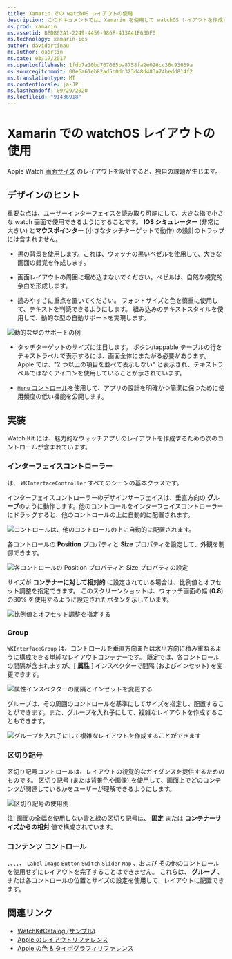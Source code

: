```yaml
---
title: Xamarin での watchOS レイアウトの使用
description: このドキュメントでは、Xamarin を使用して watchOS レイアウトを作成する方法について説明します。 インターフェイスコントローラー、グループ、区切り記号、およびコンテンツコントロールについて説明します。
ms.prod: xamarin
ms.assetid: BEDB62A1-2249-4459-986F-413A41E63DF0
ms.technology: xamarin-ios
author: davidortinau
ms.author: daortin
ms.date: 03/17/2017
ms.openlocfilehash: 1fdb7a10bd767085ba8758fa2e026cc36c93639a
ms.sourcegitcommit: 00e6a61eb82ad5b0dd323d48d483a74bedd814f2
ms.translationtype: MT
ms.contentlocale: ja-JP
ms.lasthandoff: 09/29/2020
ms.locfileid: "91436918"
---
```

# <a name="working-with-watchos-layout-in-xamarin"></a>Xamarin での watchOS レイアウトの使用

Apple Watch [画面サイズ](~/ios/watchos/app-fundamentals/screen-sizes.md) のレイアウトを設計すると、独自の課題が生じます。

## <a name="design-tips"></a>デザインのヒント

重要な点は、ユーザーインターフェイスを読み取り可能にして、大きな指で小さな watch 画面で使用できるようにすることです。 **IOS シミュレーター** (非常に大きい) と**マウスポインター** (小さなタッチターゲットで動作) の設計のトラップには含まれません。

- 黒の背景を使用します。これは、ウォッチの黒いベゼルを使用して、大きな画面の錯覚を作成します。

- 画面レイアウトの周囲に埋め込まないでください。ベゼルは、自然な視覚的余白を形成します。

- 読みやすさに重点を置いてください。 フォントサイズと色を慎重に使用して、テキストを判読できるようにします。 組み込みのテキストスタイルを使用して、動的な型の自動サポートを実現します。

![動的な型のサポートの例](layout-images/type.png)

- タッチターゲットのサイズに注目します。 ボタン/tappable テーブルの行をテキストラベルで表示するには、画面全体にまたがる必要があります。 Apple では、"2 つ以上の項目を並べて表示しない" と表示され、テキストラベルではなくアイコンを使用していることが示されています。

- [ `Menu` コントロール](~/ios/watchos/user-interface/menu.md)を使用して、アプリの設計を明確かつ簡潔に保つために使用頻度の低い機能を公開します。

## <a name="implementation"></a>実装

Watch Kit には、魅力的なウォッチアプリのレイアウトを作成するための次のコントロールが含まれています。

### <a name="interface-controller"></a>インターフェイスコントローラー

は、 `WKInterfaceController` すべてのシーンの基本クラスです。

インターフェイスコントローラーのデザインサーフェイスは、垂直方向の **グループ**のように動作します。他のコントロールをインターフェイスコントローラーにドラッグすると、他のコントロールの上に自動的に配置されます。

![コントロールは、他のコントロールの上に自動的に配置されます。](layout-images/controller-scene.png)

各コントロールの **Position** プロパティと **Size** プロパティを設定して、外観を制御できます。

![各コントロールの Position プロパティと Size プロパティの設定](layout-images/positionsize-attributes.png)

サイズが **コンテナーに対して相対的** に設定されている場合は、比例値とオフセット調整を指定できます。 このスクリーンショットは、ウォッチ画面の幅 (**0.8**) の80% を使用するように設定されたボタンを示しています。

![比例値とオフセット調整を指定する](layout-images/button-attributes.png)

### <a name="group"></a>Group

`WKInterfaceGroup` は、コントロールを垂直方向または水平方向に積み重ねるように構成できる単純なレイアウトコンテナーです。 既定では、各コントロールの間隔が含まれますが、[ **属性** ] インスペクターで間隔 (およびインセット) を変更できます。

![属性インスペクターの間隔とインセットを変更する](layout-images/group-attributes.png)

グループは、その周囲のコントロールを基準にしてサイズを指定し、配置することができます。また、グループを入れ子にして、複雑なレイアウトを作成することもできます。

![グループを入れ子にして複雑なレイアウトを作成することができます](layout-images/group-scene.png)

### <a name="separator"></a>区切り記号

区切り記号コントロールは、レイアウトの視覚的なガイダンスを提供するためのものです。 区切り記号 (または背景色や画像) を使用して、画面上でどのコンテンツが関連しているかをユーザーが理解できるようにします。

![区切り記号の使用例](layout-images/separator-scene.png)

注: 画面の全幅を使用しない青と緑の区切り記号は、 **固定** または **コンテナーサイズからの相対** 値で構成されています。

### <a name="content-controls"></a>コンテンツ コントロール

、、、、、 `Label` `Image` `Button` `Switch` `Slider` `Map` 、および [その他のコントロール](~/ios/watchos/user-interface/index.md)を使用せずにレイアウトを完了することはできません。
これらは、 **グループ** 、または各コントロールの位置とサイズの設定を使用して、レイアウトに配置できます。

## <a name="related-links"></a>関連リンク

- [WatchKitCatalog (サンプル)](/samples/xamarin/ios-samples/watchos-watchkitcatalog)
- [Apple のレイアウトリファレンス](https://developer.apple.com/library/prerelease/ios/documentation/UserExperience/Conceptual/WatchHumanInterfaceGuidelines/Layout.html)
- [Apple の色 & タイポグラフィリファレンス](https://developer.apple.com/library/prerelease/ios/documentation/UserExperience/Conceptual/WatchHumanInterfaceGuidelines/ColorandTypography.html)